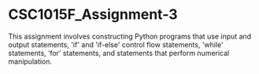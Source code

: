 # CSC1015F_Assignment-3
This assignment involves constructing Python programs that use input and output statements, 'if'  and 'if-else' control flow statements, 'while' statements, ‘for’ statements, and statements  that perform numerical manipulation.

